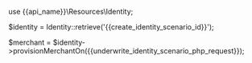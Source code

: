 use {{api_name}}\Resources\Identity;

$identity = Identity::retrieve('{{create_identity_scenario_id}}');

$merchant = $identity->provisionMerchantOn({{underwrite_identity_scenario_php_request}});